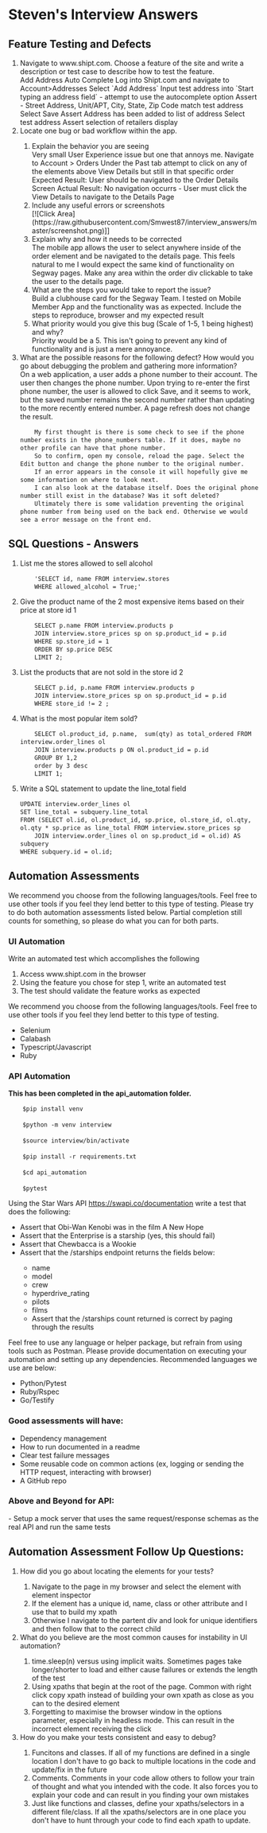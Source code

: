 <h1> Steven's Interview Answers</h1>


<h2> Feature Testing and Defects</h2>

<ol>
<li>Navigate to www.shipt.com. Choose a feature of the site and write a description or test case to describe how to test the feature.</li>
        Add Address Auto Complete
        Log into Shipt.com and navigate to Account>Addresses
        Select `Add Address`
        Input test address into `Start typing an address field` - attempt to use the autocomplete option
        Assert - Street Address, Unit/APT, City, State, Zip Code match test address
        Select Save
        Assert Address has been added to list of address
        Select test address 
        Assert selection of retailers display

<li>Locate one bug or bad workflow within the app.</li>
<ol>
<li>Explain the behavior you are seeing</li>
        Very small User Experience issue but one that annoys me. Navigate to Account > Orders
        Under the Past tab attempt to click on any of the elements above View Details but still in that specific order
        Expected Result: User should be navigated to the Order Details Screen
        Actual Result: No navigation occurrs - User must click the View Details to navigate to the Details Page
<li>Include any useful errors or screenshots</li>
        [![Click Area](https://raw.githubusercontent.com/Smwest87/interview_answers/master/screenshot.png)]]
<li>Explain why and how it needs to be corrected</li>
        The mobile app allows the user to select anywhere inside of the order element and be navigated to the details page. This feels natural to me
        I would expect the same kind of functionality on Segway pages.
        Make any area within the order div clickable to take the user to the details page.
<li>What are the steps you would take to report the issue?</li>
        Build a clubhouse card for the Segway Team. I tested on Mobile Member App and the functionality was as expected.
        Include the steps to reproduce, browser and my expected result
<li>What priority would you give this bug (Scale of 1-5, 1 being highest) and why?</li>
        Priority would be a 5. This isn't going to prevent any kind of functionality and is just a mere annoyance. 
</ol>
<li>What are the possible reasons for the following defect? How would you go about debugging the problem and gathering more information?</li>
        On a web application, a user adds a phone number to their account. The user
        then changes the phone number. Upon trying to re-enter the first phone number,
        the user is allowed to click Save, and it seems to work, but the saved number
        remains the second number rather than updating to the more recently entered
        number. A page refresh does not change the result.

        My first thought is there is some check to see if the phone number exists in the phone_numbers table. If it does, maybe no other profile can have that phone number.
        So to confirm, open my console, reload the page. Select the Edit button and change the phone number to the original number.
        If an error appears in the console it will hopefully give me some information on where to look next. 
        I can also look at the database itself. Does the original phone number still exist in the database? Was it soft deleted?
        Ultimately there is some validation preventing the original phone number from being used on the back end. Otherwise we would see a error message on the front end. 
</ol>

<h2>SQL Questions - Answers</h2>

<ol>

<li>List me the stores allowed to sell alcohol</li>

        'SELECT id, name FROM interview.stores
        WHERE allowed_alcohol = True;'

<li>Give the product name of the 2 most expensive items based on their price at store id 1</li>

        SELECT p.name FROM interview.products p
        JOIN interview.store_prices sp on sp.product_id = p.id 
        WHERE sp.store_id = 1
        ORDER BY sp.price DESC
        LIMIT 2;

<li>List the products that are not sold in the store id 2</li>

        SELECT p.id, p.name FROM interview.products p
        JOIN interview.store_prices sp on sp.product_id = p.id
        WHERE store_id != 2 ;

<li>What is the most popular item sold?</li>

        SELECT ol.product_id, p.name,  sum(qty) as total_ordered FROM interview.order_lines ol
        JOIN interview.products p ON ol.product_id = p.id
        GROUP BY 1,2
        order by 3 desc
        LIMIT 1;

<li>Write a SQL statement to update the line_total field</li>

    UPDATE interview.order_lines ol
    SET line_total = subquery.line_total
    FROM (SELECT ol.id, ol.product_id, sp.price, ol.store_id, ol.qty, ol.qty * sp.price as line_total FROM interview.store_prices sp
		JOIN interview.order_lines ol on sp.product_id = ol.id) AS subquery
    WHERE subquery.id = ol.id;
</ol>


<h2>Automation Assessments</h2>
We recommend you choose from the following languages/tools. Feel free to use other tools if
you feel they lend better to this type of testing. Please try to do both automation assessments
listed below. Partial completion still counts for something, so please do what you can for both
parts.
<h3>UI Automation</h3>
Write an automated test which accomplishes the following
<ol>
<li>Access www.shipt.com in the browser</li>
<li>Using the feature you chose for step 1, write an automated test</li>
<li>The test should validate the feature works as expected</li>
</ol>
We recommend you choose from the following languages/tools. Feel free to use other tools if
you feel they lend better to this type of testing.
<ul>
<li>Selenium</li>
<li>Calabash</li>
<li>Typescript/Javascript</li>
<li>Ruby</li>
</ul>
<h3>API Automation</h3>
<strong>This has been completed in the api_automation folder.</strong>


        $pip install venv

        $python -m venv interview

        $source interview/bin/activate

        $pip install -r requirements.txt

        $cd api_automation

        $pytest



Using the Star Wars API https://swapi.co/documentation write a test that does the following:
<ul>
<li>Assert that Obi-Wan Kenobi was in the film A New Hope</li>
<li>Assert that the Enterprise is a starship (yes, this should fail)</li>
<li>Assert that Chewbacca is a Wookie</li>
<li>Assert that the /starships endpoint returns the fields below:</li>
<ul>
<li>name</li>
<li>model</li>
<li>crew</li>
<li>hyperdrive_rating</li>
<li>pilots</li>
<li>films</li>
<li>Assert that the /starships count returned is correct by paging through the results</li>
</ul>
</ul>

Feel free to use any language or helper package, but refrain from using tools such as Postman.
Please provide documentation on executing your automation and setting up any dependencies.
Recommended languages we use are below:
<ul>
<li>Python/Pytest</li>
<li>Ruby/Rspec</li>
<li>Go/Testify</li>
</ul>
<h3>Good assessments will have:</h3>
<ul>
<li>Dependency management</li>
<li>How to run documented in a readme</li>
<li>Clear test failure messages</li>
<li>Some reusable code on common actions (ex, logging or sending the HTTP request, interacting with browser)</li>
<li>A GitHub repo</li>
</ul>
<h3>Above and Beyond for API:</h3>
- Setup a mock server that uses the same request/response schemas as the real API and
run the same tests
<h2>Automation Assessment Follow Up Questions:</h2>
<ol>
<li>How did you go about locating the elements for your tests?</li>
<ol>
<li>Navigate to the page in my browser and select the element with element inspector</li>
<li>If the element has a unique id, name, class or other attribute and I use that to build my xpath</li>
<li>Otherwise I navigate to the partent div and look for unique identifiers and then follow that to the correct child</li>
</ol>
<li>What do you believe are the most common causes for instability in UI automation?</li>
<ol>
<li>time.sleep(n) versus using implicit waits. Sometimes pages take longer/shorter to load and either cause failures or extends the length of the test</li>
<li>Using xpaths that begin at the root of the page. Common with right click copy xpath instead of building your own xpath as close as you can to the desired element</li>
<li>Forgetting to maximise the browser window in the options parameter, especially in headless mode. This can result in the incorrect element receiving the click </li>
</ol>
<li>How do you make your tests consistent and easy to debug?</li>
<ol>
<li>Funcitons and classes. If all of my functions are defined in a single location I don't have to go back to multiple locations in the code and update/fix in the future</li>
<li>Comments. Comments in your code allow others to follow your train of thought and what you intended with the code. It also forces you to explain your code and can result in you finding your own mistakes</li>
<li>Just like functions and classes, define your xpaths/selectors in a different file/class. If all the xpaths/selectors are in one place you don't have to hunt through your code to find each xpath to update. </li>
</ol>
</ol>